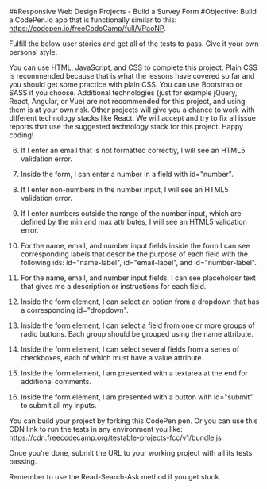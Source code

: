 ##Responsive Web Design Projects - Build a Survey Form
#Objective: Build a CodePen.io app that is functionally similar to this: https://codepen.io/freeCodeCamp/full/VPaoNP.

Fulfill the below user stories and get all of the tests to pass. Give it your own personal style.

You can use HTML, JavaScript, and CSS to complete this project. Plain CSS is recommended because that is what the lessons have covered so far and you should get some practice with plain CSS. You can use Bootstrap or SASS if you choose. Additional technologies (just for example jQuery, React, Angular, or Vue) are not recommended for this project, and using them is at your own risk. Other projects will give you a chance to work with different technology stacks like React. We will accept and try to fix all issue reports that use the suggested technology stack for this project. Happy coding!

<!-- 1. I can see a title with id="title" in H1 sized text. -->

<!-- 2. I can see a short explanation with id="description" in P sized text. -->

<!-- 3. I can see a form with id="survey-form". -->

<!-- 4. Inside the form element, I am required to enter my name in a field with id="name". -->

<!-- 5. Inside the form element, I am required to enter an email in a field with id="email". -->

6. If I enter an email that is not formatted correctly, I will see an HTML5 validation error.

7. Inside the form, I can enter a number in a field with id="number".

8. If I enter non-numbers in the number input, I will see an HTML5 validation error.

9. If I enter numbers outside the range of the number input, which are defined by the min and max attributes, I will see an HTML5 validation error.

10. For the name, email, and number input fields inside the form I can see corresponding labels that describe the purpose of each field with the following ids: id="name-label", id="email-label", and id="number-label".

11. For the name, email, and number input fields, I can see placeholder text that gives me a description or instructions for each field.

12. Inside the form element, I can select an option from a dropdown that has a corresponding id="dropdown".

13. Inside the form element, I can select a field from one or more groups of radio buttons. Each group should be grouped using the name attribute.

14. Inside the form element, I can select several fields from a series of checkboxes, each of which must have a value attribute.

15. Inside the form element, I am presented with a textarea at the end for additional comments.

16. Inside the form element, I am presented with a button with id="submit" to submit all my inputs.

You can build your project by forking this CodePen pen. Or you can use this CDN link to run the tests in any environment you like: https://cdn.freecodecamp.org/testable-projects-fcc/v1/bundle.js

Once you're done, submit the URL to your working project with all its tests passing.

Remember to use the Read-Search-Ask method if you get stuck.